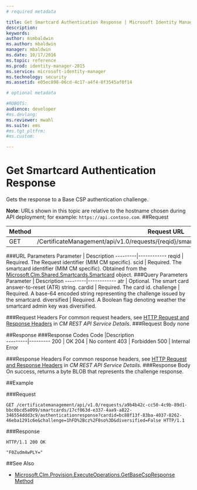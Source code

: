 ```yaml
---
# required metadata

title: Get Smartcard Authentication Response | Microsoft Identity Manager
description:
keywords:
author: msmbaldwin
ms.author: mbaldwin
manager: mbaldwin
ms.date: 10/17/2016
ms.topic: reference
ms.prod: identity-manager-2015
ms.service: microsoft-identity-manager
ms.technology: security
ms.assetid: e05ec898-06cd-4c17-a4f4-8f3545af0f14

# optional metadata

#ROBOTS:
audience: developer
#ms.devlang:
ms.reviewer: mwahl
ms.suite: ems
#ms.tgt_pltfrm:
#ms.custom:

---
```


# Get Smartcard Authentication Response
Gets the response to a Base CSP authentication challenge.

**Note**: URLs shown in this topic are relative to the hostname chosen during API deployment; for example: `https://api.contoso.com`.
##Request


Method  |Request URL  
---------|---------
GET     |/CertificateManagement/api/v1.0/requests/{reqid}/smartcards/{scid}/authenticationresponse

###URL Parameters
Parameter | Description
---------|------------
reqid | Required. The Request identifier (MIM CM specific).
scid | Required. The smartcard identifier (MIM CM specific). Obtained from the [Microsoft.Clm.Shared.Smartcards.Smartcard](http://msdn.microsoft.com/library/microsoft.clm.shared.smartcards.smartcard.aspx) object.
###Query Parameters
Parameter | Description
---------|------------
atr | Optional. The smart card answer-to-reset (ATR) string.
cardid | Required. The card id.
challenge | Required. A base-64 encoded string representing the challenge issued by the smartcard.
diversified | Required. A Boolean flag denoting weather the smartcard admin key was diversified.


###Request Headers
For common request headers, see [HTTP Request and Response Headers](certificate-management-rest-api-service-details.md#http-request-and-response-headers) in *CM REST API Service Details*.
###Request Body
none

##Response
###Response Codes
Code  |Description  
---------|---------
200     | OK
204 | No content
403 | Forbidden
500 | Internal Error

###Response Headers
For common response headers, see [HTTP Request and Response Headers](certificate-management-rest-api-service-details.md#http-request-and-response-headers) in *CM REST API Service Details*.
###Response Body
On success, returns a byte BLOB that represents the challenge response.

##Example

###Request
```
GET /certificatemanagement/api/v1.0/requests/a9b4b42c-cc50-4c9b-89d1-bbc0bcd5a099/smartcards/17cf063d-e337-4aa9-a822-346554ddd3c9/authenticationresponse?cardid=bc88f13f-83ba-4037-8262-46eba1291c6e&challenge=1hFD%2Bcz%2F0so%3D&diversified=False HTTP/1.1

```
###Response
```
HTTP/1.1 200 OK

"F0Zudm4wPLY="
```       
##See Also

- [Microsoft.Clm.Provision.ExecuteOperations.GetBaseCspResponse Method](https://msdn.microsoft.com/library/microsoft.clm.provision.executeoperations.getbasecspresponse.aspx)
